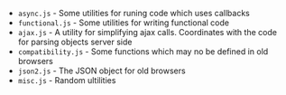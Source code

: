 *	`async.js` - Some utilities for runing code which uses callbacks 
*	`functional.js` - Some utilities for writing functional code
*	`ajax.js` - A utility for simplifying ajax calls.  Coordinates with the
	code for parsing objects server side
*	`compatibility.js` - Some functions which may no be defined in old
	browsers
*	`json2.js` - The JSON object for old browsers
*	`misc.js` - Random ultilities
